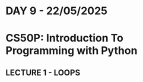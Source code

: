 # **DAY 9 - 22/05/2025**

# **CS50P: Introduction To Programming with Python**

## LECTURE 1 - LOOPS
